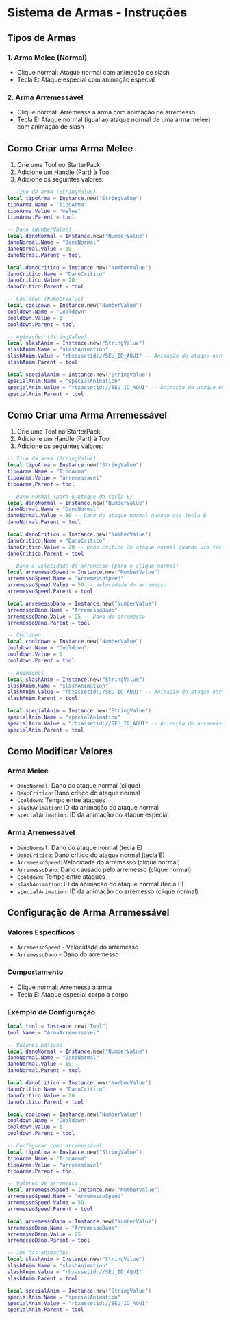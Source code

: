 # Sistema de Armas - Instruções

## Tipos de Armas

### 1. Arma Melee (Normal)
- Clique normal: Ataque normal com animação de slash
- Tecla E: Ataque especial com animação especial

### 2. Arma Arremessável
- Clique normal: Arremessa a arma com animação de arremesso
- Tecla E: Ataque normal (igual ao ataque normal de uma arma melee) com animação de slash

## Como Criar uma Arma Melee

1. Crie uma Tool no StarterPack
2. Adicione um Handle (Part) à Tool
3. Adicione os seguintes valores:

```lua
-- Tipo da arma (StringValue)
local tipoArma = Instance.new("StringValue")
tipoArma.Name = "TipoArma"
tipoArma.Value = "melee"
tipoArma.Parent = tool

-- Dano (NumberValue)
local danoNormal = Instance.new("NumberValue")
danoNormal.Name = "DanoNormal"
danoNormal.Value = 10
danoNormal.Parent = tool

local danoCritico = Instance.new("NumberValue")
danoCritico.Name = "DanoCritico"
danoCritico.Value = 20
danoCritico.Parent = tool

-- Cooldown (NumberValue)
local cooldown = Instance.new("NumberValue")
cooldown.Name = "Cooldown"
cooldown.Value = 1
cooldown.Parent = tool

-- Animações (StringValue)
local slashAnim = Instance.new("StringValue")
slashAnim.Name = "slashAnimation"
slashAnim.Value = "rbxassetid://SEU_ID_AQUI" -- Animação do ataque normal
slashAnim.Parent = tool

local specialAnim = Instance.new("StringValue")
specialAnim.Name = "specialAnimation"
specialAnim.Value = "rbxassetid://SEU_ID_AQUI" -- Animação do ataque especial
specialAnim.Parent = tool
```

## Como Criar uma Arma Arremessável

1. Crie uma Tool no StarterPack
2. Adicione um Handle (Part) à Tool
3. Adicione os seguintes valores:

```lua
-- Tipo da arma (StringValue)
local tipoArma = Instance.new("StringValue")
tipoArma.Name = "TipoArma"
tipoArma.Value = "arremessavel"
tipoArma.Parent = tool

-- Dano normal (para o ataque da tecla E)
local danoNormal = Instance.new("NumberValue")
danoNormal.Name = "DanoNormal"
danoNormal.Value = 10 -- Dano do ataque normal quando usa tecla E
danoNormal.Parent = tool

local danoCritico = Instance.new("NumberValue")
danoCritico.Name = "DanoCritico"
danoCritico.Value = 20 -- Dano crítico do ataque normal quando usa tecla E
danoCritico.Parent = tool

-- Dano e velocidade do arremesso (para o clique normal)
local arremessoSpeed = Instance.new("NumberValue")
arremessoSpeed.Name = "ArremessoSpeed"
arremessoSpeed.Value = 50 -- Velocidade do arremesso
arremessoSpeed.Parent = tool

local arremessoDano = Instance.new("NumberValue")
arremessoDano.Name = "ArremessoDano"
arremessoDano.Value = 25 -- Dano do arremesso
arremessoDano.Parent = tool

-- Cooldown
local cooldown = Instance.new("NumberValue")
cooldown.Name = "Cooldown"
cooldown.Value = 1
cooldown.Parent = tool

-- Animações
local slashAnim = Instance.new("StringValue")
slashAnim.Name = "slashAnimation"
slashAnim.Value = "rbxassetid://SEU_ID_AQUI" -- Animação do ataque normal (tecla E)
slashAnim.Parent = tool

local specialAnim = Instance.new("StringValue")
specialAnim.Name = "specialAnimation"
specialAnim.Value = "rbxassetid://SEU_ID_AQUI" -- Animação do arremesso (clique normal)
specialAnim.Parent = tool
```

## Como Modificar Valores

### Arma Melee
- `DanoNormal`: Dano do ataque normal (clique)
- `DanoCritico`: Dano crítico do ataque normal
- `Cooldown`: Tempo entre ataques
- `slashAnimation`: ID da animação do ataque normal
- `specialAnimation`: ID da animação do ataque especial

### Arma Arremessável
- `DanoNormal`: Dano do ataque normal (tecla E)
- `DanoCritico`: Dano crítico do ataque normal (tecla E)
- `ArremessoSpeed`: Velocidade do arremesso (clique normal)
- `ArremessoDano`: Dano causado pelo arremesso (clique normal)
- `Cooldown`: Tempo entre ataques
- `slashAnimation`: ID da animação do ataque normal (tecla E)
- `specialAnimation`: ID da animação do arremesso (clique normal)

## Configuração de Arma Arremessável

### Valores Específicos
- `ArremessoSpeed` - Velocidade do arremesso
- `ArremessoDano` - Dano do arremesso

### Comportamento
- Clique normal: Arremessa a arma
- Tecla E: Ataque especial corpo a corpo

### Exemplo de Configuração
```lua
local tool = Instance.new("Tool")
tool.Name = "ArmaArremessavel"

-- Valores básicos
local danoNormal = Instance.new("NumberValue")
danoNormal.Name = "DanoNormal"
danoNormal.Value = 10
danoNormal.Parent = tool

local danoCritico = Instance.new("NumberValue")
danoCritico.Name = "DanoCritico"
danoCritico.Value = 20
danoCritico.Parent = tool

local cooldown = Instance.new("NumberValue")
cooldown.Name = "Cooldown"
cooldown.Value = 1
cooldown.Parent = tool

-- Configurar como arremessável
local tipoArma = Instance.new("StringValue")
tipoArma.Name = "TipoArma"
tipoArma.Value = "arremessavel"
tipoArma.Parent = tool

-- Valores de arremesso
local arremessoSpeed = Instance.new("NumberValue")
arremessoSpeed.Name = "ArremessoSpeed"
arremessoSpeed.Value = 50
arremessoSpeed.Parent = tool

local arremessoDano = Instance.new("NumberValue")
arremessoDano.Name = "ArremessoDano"
arremessoDano.Value = 25
arremessoDano.Parent = tool

-- IDs das animações
local slashAnim = Instance.new("StringValue")
slashAnim.Name = "slashAnimation"
slashAnim.Value = "rbxassetid://SEU_ID_AQUI"
slashAnim.Parent = tool

local specialAnim = Instance.new("StringValue")
specialAnim.Name = "specialAnimation"
specialAnim.Value = "rbxassetid://SEU_ID_AQUI"
specialAnim.Parent = tool
``` 
